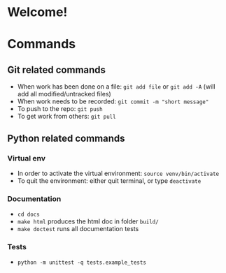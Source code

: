 # Welcome!

# Commands
## Git related commands

- When work has been done on a file: `git add file` or `git add -A` (will add all modified/untracked files)
- When work needs to be recorded: `git commit -m "short message"`
- To push to the repo: `git push`
- To get work from others: `git pull`

## Python related commands

### Virtual env
- In order to activate the virtual environment: `source venv/bin/activate`
- To quit the environment: either quit terminal, or type `deactivate`

### Documentation
- `cd docs`
- `make html` produces the html doc in folder `build/`
- `make doctest` runs all documentation tests

### Tests
- `python -m unittest -q tests.example_tests`